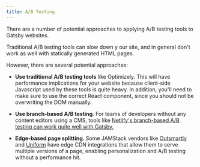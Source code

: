 ```yaml
---
title: A/B Testing
---
```


There are a number of potential approaches to applying A/B testing tools to Gatsby websites.

Traditional A/B testing tools can slow down y our site, and in general don't work as well with statically generated HTML pages.

However, there are several potential approaches:

- **Use traditional A/B testing tools** like Optimizely. This will have performance implications for your website because client-side Javascript used by these tools is quite heavy. In addition, you'll need to make sure to use the correct React component, since you should not be overwriting the DOM manually.

- **Use branch-based A/B testing**. For teams of developers without any content editors using a CMS, tools like [Netlify's branch-based A/B testing can work quite well with Gatsby.](./how-to/testing/ab-testing-with-google-analytics-and-netlify.md)

- **Edge-based page splitting**. Some JAMStack vendors like [Outsmartly](https://www.outsmartly.com/) and [Uniform](https://uniform.dev/) have edge CDN integrations that allow them to serve multiple versions of a page, enabling personalization and A/B testing without a performance hit.
